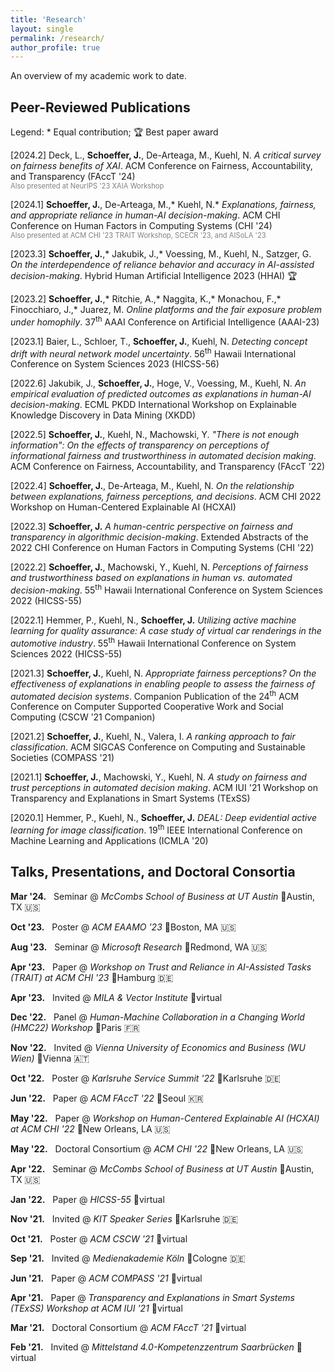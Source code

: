 ```yaml
---
title: 'Research'
layout: single
permalink: /research/
author_profile: true
---
```


An overview of my academic work to date.

## Peer-Reviewed Publications

Legend: \* Equal contribution; 🏆 Best paper award

\[2024.2\] Deck, L., **Schoeffer, J.**, De-Arteaga, M., Kuehl, N. <a href="https://arxiv.org/pdf/2310.13007.pdf" style="text-decoration:none">*A critical survey on fairness benefits of XAI*</a>. ACM Conference on Fairness, Accountability, and Transparency (FAccT '24)  
<span style="color:grey; font-size:0.8em">Also presented at NeurIPS '23 XAIA Workshop</span>

\[2024.1\] **Schoeffer, J.**, De-Arteaga, M.,\* Kuehl, N.\* <a href="https://arxiv.org/pdf/2209.11812.pdf" style="text-decoration:none">*Explanations, fairness, and appropriate reliance in human-AI decision-making*</a>. ACM CHI Conference on Human Factors in Computing Systems (CHI '24)  
<span style="color:grey; font-size:0.8em">Also presented at ACM CHI '23 TRAIT Workshop, SCECR '23, and AISoLA '23</span>

\[2023.3\] **Schoeffer, J.**,\* Jakubik, J.,\* Voessing, M., Kuehl, N., Satzger, G. <a href="https://arxiv.org/pdf/2304.08804.pdf" style="text-decoration:none">*On the interdependence of reliance behavior and accuracy in AI-assisted decision-making*</a>. Hybrid Human Artificial Intelligence 2023 (HHAI) 🏆

\[2023.2\] **Schoeffer, J.**,\* Ritchie, A.,\* Naggita, K.,\* Monachou, F.,\* Finocchiaro, J.,\* Juarez, M. <a href="https://arxiv.org/pdf/2202.09727.pdf" style="text-decoration:none">*Online platforms and the fair exposure problem under homophily*</a>. 37<sup>th</sup> AAAI Conference on Artificial Intelligence (AAAI-23)

\[2023.1\] Baier, L., Schloer, T., **Schoeffer, J.**, Kuehl, N. <a href="https://arxiv.org/pdf/2107.01873.pdf" style="text-decoration:none">*Detecting concept drift with neural network model uncertainty*</a>. 56<sup>th</sup> Hawaii International Conference on System Sciences 2023 (HICSS-56)

\[2022.6\] Jakubik, J., **Schoeffer, J.**, Hoge, V., Voessing, M., Kuehl, N. <a href="https://arxiv.org/pdf/2208.04181.pdf" style="text-decoration:none">*An empirical evaluation of predicted outcomes as explanations in human-AI decision-making*</a>. ECML PKDD International Workshop on Explainable Knowledge Discovery in Data Mining (XKDD)

\[2022.5\] **Schoeffer, J.**, Kuehl, N., Machowski, Y. <a href="https://arxiv.org/pdf/2205.05758.pdf" style="text-decoration:none">*"There is not enough information": On the effects of transparency on perceptions of informational fairness and trustworthiness in automated decision making*</a>. ACM Conference on Fairness, Accountability, and Transparency (FAccT '22)

\[2022.4\] **Schoeffer, J.**, De-Arteaga, M., Kuehl, N. <a href="https://arxiv.org/pdf/2204.13156.pdf" style="text-decoration:none">*On the relationship between explanations, fairness perceptions, and decisions*</a>. ACM CHI 2022 Workshop on Human-Centered Explainable AI (HCXAI)

\[2022.3\] **Schoeffer, J.** <a href="https://arxiv.org/pdf/2205.00033.pdf" style="text-decoration:none">*A human-centric perspective on fairness and transparency in algorithmic decision-making*</a>. Extended Abstracts of the 2022 CHI Conference on Human Factors in Computing Systems (CHI '22)

\[2022.2\] **Schoeffer, J.**, Machowski, Y., Kuehl, N. <a href="https://arxiv.org/pdf/2109.05792.pdf" style="text-decoration:none">*Perceptions of fairness and trustworthiness based on explanations in human vs. automated decision-making*</a>. 55<sup>th</sup> Hawaii International Conference on System Sciences 2022 (HICSS-55)

\[2022.1\] Hemmer, P., Kuehl, N., **Schoeffer, J.** <a href="https://arxiv.org/pdf/2110.09023.pdf" style="text-decoration:none">*Utilizing active machine learning for quality assurance: A case study of virtual car renderings in the automotive industry*</a>. 55<sup>th</sup> Hawaii International Conference on System Sciences 2022 (HICSS-55)

\[2021.3\] **Schoeffer, J.**, Kuehl, N. <a href="https://arxiv.org/pdf/2108.06500.pdf" style="text-decoration:none">*Appropriate fairness perceptions? On the effectiveness of explanations in enabling people to assess the fairness of automated decision systems*</a>. Companion Publication of the 24<sup>th</sup> ACM Conference on Computer Supported Cooperative Work and Social Computing (CSCW ’21 Companion)

\[2021.2\] **Schoeffer, J.**, Kuehl, N., Valera, I. <a href="https://arxiv.org/pdf/2102.04565.pdf" style="text-decoration:none">*A ranking approach to fair classification*</a>. ACM SIGCAS Conference on Computing and Sustainable Societies (COMPASS '21)

\[2021.1\] **Schoeffer, J.**, Machowski, Y., Kuehl, N. <a href="https://arxiv.org/pdf/2103.04757.pdf" style="text-decoration:none">*A study on fairness and trust perceptions in automated decision making*</a>. ACM IUI '21 Workshop on Transparency and Explanations in Smart Systems (TExSS)

\[2020.1\] Hemmer, P., Kuehl, N., **Schoeffer, J.** <a href="https://arxiv.org/pdf/2007.11344.pdf" style="text-decoration:none">*DEAL: Deep evidential active learning for image classification*</a>. 19<sup>th</sup> IEEE International Conference on Machine Learning and Applications (ICMLA '20)

## Talks, Presentations, and Doctoral Consortia

**Mar '24.** &nbsp; Seminar @ *McCombs School of Business at UT Austin* 📍Austin, TX 🇺🇸

**Oct '23.** &nbsp; Poster @ *ACM EAAMO '23* 📍Boston, MA 🇺🇸

**Aug '23.** &nbsp; Seminar @ *Microsoft Research* 📍Redmond, WA 🇺🇸

**Apr '23.** &nbsp; Paper @ *Workshop on Trust and Reliance in AI-Assisted Tasks (TRAIT) at ACM CHI '23* 📍Hamburg 🇩🇪

**Apr '23.** &nbsp; Invited @ *MILA & Vector Institute* 📍virtual

**Dec '22.** &nbsp; Panel @ *Human-Machine Collaboration in a Changing World (HMC22) Workshop* 📍Paris 🇫🇷

**Nov '22.** &nbsp; Invited @ *Vienna University of Economics and Business (WU Wien)* 📍Vienna 🇦🇹

**Oct '22.** &nbsp; Poster @ *Karlsruhe Service Summit '22* 📍Karlsruhe 🇩🇪

**Jun '22.** &nbsp; Paper @ *ACM FAccT '22* 📍Seoul 🇰🇷

**May '22.** &nbsp; Paper @ *Workshop on Human-Centered Explainable AI (HCXAI) at ACM CHI '22* 📍New Orleans, LA 🇺🇸

**May '22.** &nbsp; Doctoral Consortium @ *ACM CHI '22* 📍New Orleans, LA 🇺🇸

**Apr '22.** &nbsp; Seminar @ *McCombs School of Business at UT Austin* 📍Austin, TX 🇺🇸

**Jan '22.** &nbsp; Paper @ *HICSS-55* 📍virtual

**Nov '21.** &nbsp; Invited @ *KIT Speaker Series* 📍Karlsruhe 🇩🇪

**Oct '21.** &nbsp; Poster @ *ACM CSCW '21* 📍virtual

**Sep '21.** &nbsp; Invited @ *Medienakademie Köln* 📍Cologne 🇩🇪

**Jun '21.** &nbsp; Paper @ *ACM COMPASS '21* 📍virtual

**Apr '21.** &nbsp; Paper @ *Transparency and Explanations in Smart Systems (TExSS) Workshop at ACM IUI '21* 📍virtual

**Mar '21.** &nbsp; Doctoral Consortium @ *ACM FAccT '21* 📍virtual

**Feb '21.** &nbsp; Invited @ *Mittelstand 4.0-Kompetenzzentrum Saarbrücken* 📍virtual



